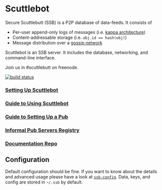 # Scuttlebot

Secure Scuttlebutt (SSB) is a P2P database of data-feeds.
It consists of

- Per-user append-only logs of messages (i.e. [kappa architecture](http://www.kappa-architecture.com/))
- Content-addressable storage (i.e. `obj.id == hash(obj)`)
- Message distribution over a [gossip network](https://en.wikipedia.org/wiki/Gossip_protocol)

Scuttlebot is an SSB server.
It includes the database, networking, and command-line interface.

Join us in #scuttlebutt on freenode.

[![build status](https://secure.travis-ci.org/ssbc/scuttlebot.png)](http://travis-ci.org/ssbc/scuttlebot)

### [Setting Up Scuttlebot](https://github.com/ssbc/docs#setup-scuttlebot)
### [Guide to Using Scuttlebot](https://github.com/ssbc/docs/blob/master/intro-to-using-sbot.md)
### [Guide to Setting Up a Pub](https://github.com/ssbc/docs#setup-up-a-pub)
### [Informal Pub Servers Registry](https://github.com/ssbc/scuttlebot/wiki/Pub-servers)
### [Documentation Repo](https://github.com/ssbc/docs)

## Configuration

Default configuration should be fine.
If you want to know about the details and advanced usage please have a look at [`ssb-config`](https://github.com/ssbc/ssb-config).
Data, keys, and config are stored in `~/.ssb` by default.
